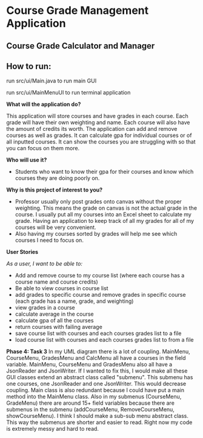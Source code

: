 # Course Grade Management Application

## Course Grade Calculator and Manager 

## How to run:
run src/ui/Main.java to run main GUI

run src/ui/MainMenuUI to run terminal application

**What will the application do?**

This application will store courses and have grades in each course. Each grade will have their own weighting and name. 
Each course will also have the amount of credits its worth. The application can add and remove courses as well as grades.
It can calculate gpa for individual courses or of all inputted courses. It can show the courses you are struggling with 
so that you can focus on them more. 

**Who will use it?**

- Students who want to know their gpa for their courses and know which courses they are doing poorly on.

**Why is this project of interest to you?**
- Professor usually only post grades onto canvas without the proper weighting. This means the grade on canvas is not the
actual grade in the course. I usually put all my courses into an Excel sheet to calculate my grade. Having an 
application to keep track of all my grades for all of my courses will be very convenient.
- Also having my courses sorted by grades will help me see which courses I need to focus on. 

**User Stories**

*As a user, I want to be able to:*
- Add and remove course to my course list (where each course has a course name and  course credits)
- Be able to view courses in course list
- add grades to specific course and remove grades in specific course (each grade has a name, grade, and weighting)
- view grades in a course 
- calculate average in the course
- calculate gpa of all the courses
- return courses with failing average
- save course list with courses and each courses grades list to a file
- load course list with courses and each courses grades list to from a file

**Phase 4: Task 3**
In my UML diagram there is a lot of coupling. MainMenu, CourseMenu, GradesMenu and CalcMenu all have a courses in the
field variable. MainMenu, CourseMenu and GradesMenu also all have a JsonReader and JsonWriter. If I wanted to fix this, 
I would make all these GUI classes extend an abstract class called "submenu". This submenu has one courses, one 
JsonReader and one JsonWriter. This would decrease coupling. Main class is also redundant because I could have put a 
main method into the MainMenu class. Also in my submenus (CourseMenu, GradeMenu) there are around 15+ field variables 
because there are submenus in the submenu (addCourseMenu, RemoveCourseMenu, showCourseMenu). I think I should make a 
sub-sub menu abstract class. This way the submenus are shorter and easier to read. Right now my code is extremely messy
and hard to read. 
